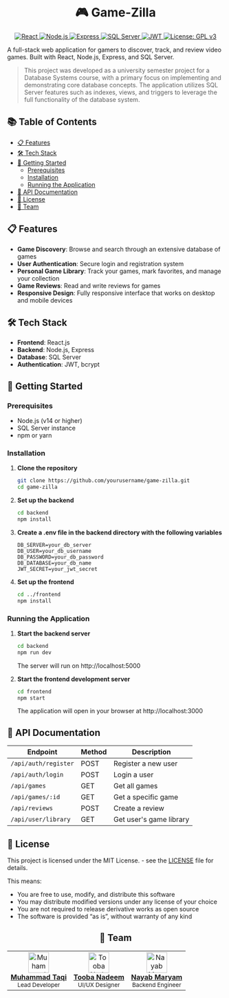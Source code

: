 <p align="center">
    <h1 align="center">🎮 Game-Zilla</h1>
</p>

<p align="center">
    <a href="https://reactjs.org/">
        <img src="https://img.shields.io/badge/React-61DAFB?style=for-the-badge&logo=react&logoColor=20232A" alt="React" />
    </a>
    <a href="https://nodejs.org/">
        <img src="https://img.shields.io/badge/Node.js-3C873A?style=for-the-badge&logo=node.js&logoColor=white" alt="Node.js" />
    </a>
    <a href="https://expressjs.com/">
        <img src="https://img.shields.io/badge/Express-303030?style=for-the-badge&logo=express&logoColor=61DAFB" alt="Express" />
    </a>
    <a href="https://www.microsoft.com/sql-server">
        <img src="https://img.shields.io/badge/SQL%20Server-CC2927?style=for-the-badge&logo=microsoftsqlserver&logoColor=white" alt="SQL Server" />
    </a>
    <a href="https://jwt.io/">
        <img src="https://img.shields.io/badge/JWT-F7B93E?style=for-the-badge&logo=jsonwebtokens&logoColor=000000" alt="JWT" />
    </a>
    <a href="https://www.gnu.org/licenses/gpl-3.0">
        <img src="https://img.shields.io/badge/License-GPLv3-blue.svg?style=for-the-badge" alt="License: GPL v3" />
    </a>
</p>

A full-stack web application for gamers to discover, track, and review video games. Built with React, Node.js, Express, and SQL Server.

> This project was developed as a university semester project for a Database Systems course, with a primary focus on implementing and demonstrating core database concepts. The application utilizes SQL Server features such as indexes, views, and triggers to leverage the full functionality of the database system.

## 📚 Table of Contents

- [📋 Features](#-features)
- [🛠️ Tech Stack](#-tech-stack)
- [🚀 Getting Started](#-getting-started)
    - [Prerequisites](#prerequisites)
    - [Installation](#installation)
    - [Running the Application](#running-the-application)
- [📝 API Documentation](#-api-documentation)
- [📄 License](#-license)
- [👥 Team](#-team)

## 📋 Features

- **Game Discovery**: Browse and search through an extensive database of games
- **User Authentication**: Secure login and registration system
- **Personal Game Library**: Track your games, mark favorites, and manage your collection
- **Game Reviews**: Read and write reviews for games
- **Responsive Design**: Fully responsive interface that works on desktop and mobile devices

## 🛠️ Tech Stack

- **Frontend**: React.js
- **Backend**: Node.js, Express
- **Database**: SQL Server
- **Authentication**: JWT, bcrypt

## 🚀 Getting Started

### Prerequisites

- Node.js (v14 or higher)
- SQL Server instance
- npm or yarn

### Installation

1. **Clone the repository**
   ```bash
   git clone https://github.com/yourusername/game-zilla.git
   cd game-zilla
   ```

2. **Set up the backend**
   ```bash
   cd backend
   npm install
   ```

3. **Create a .env file in the backend directory with the following variables**
   ```
   DB_SERVER=your_db_server
   DB_USER=your_db_username
   DB_PASSWORD=your_db_password
   DB_DATABASE=your_db_name
   JWT_SECRET=your_jwt_secret
   ```

4. **Set up the frontend**
   ```bash
   cd ../frontend
   npm install
   ```

### Running the Application

1. **Start the backend server**
   ```bash
   cd backend
   npm run dev
   ```
   The server will run on http://localhost:5000

2. **Start the frontend development server**
   ```bash
   cd frontend
   npm start
   ```
   The application will open in your browser at http://localhost:3000

## 📝 API Documentation

| Endpoint | Method | Description |
|----------|--------|-------------|
| `/api/auth/register` | POST | Register a new user |
| `/api/auth/login` | POST | Login a user |
| `/api/games` | GET | Get all games |
| `/api/games/:id` | GET | Get a specific game |
| `/api/reviews` | POST | Create a review |
| `/api/user/library` | GET | Get user's game library |

## 📄 License

This project is licensed under the MIT License. - see the [LICENSE](LICENSE) file for details.

This means:
- You are free to use, modify, and distribute this software
- You may distribute modified versions under any license of your choice
- You are not required to release derivative works as open source
- The software is provided “as is”, without warranty of any kind
<div align="center">

## 👥 Team

<table>
    <tr>
        <td align="center" valign="middle">
            <img src="https://avatars.githubusercontent.com/taqi-m" width="48" height="48" alt="Muhammad Taqi" /><br/>
            <a href="https://github.com/taqi-m"><b>Muhammad Taqi</b></a><br/>
            <sub>Lead Developer</sub>
        </td>
        <td align="center" valign="middle">
            <img src="https://avatars.githubusercontent.com/l232550" width="48" height="48" alt="Tooba Nadeem" /><br/>
            <a href="https://github.com/l232550"><b>Tooba Nadeem</b></a><br/>
            <sub>UI/UX Designer</sub>
        </td>
        <td align="center" valign="middle">
            <img src="https://avatars.githubusercontent.com/NayabMaryam" width="48" height="48" alt="Nayab Maryam" /><br/>
            <a href="https://github.com/NayabMaryam"><b>Nayab Maryam</b></a><br/>
            <sub>Backend Engineer</sub>
        </td>
    </tr>
</table>

</div>

